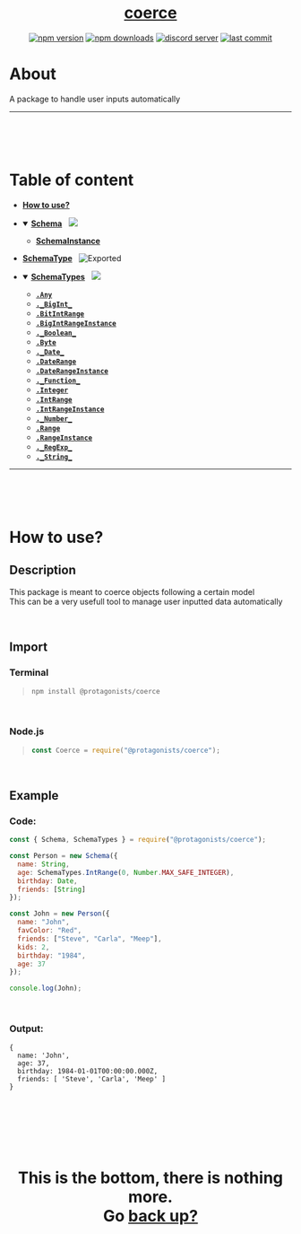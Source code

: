 <div id="top" align="center">

<h1><a href="https://github.com/ThePywon/coerce">coerce</a></h1>
 
[![npm version](https://img.shields.io/npm/v/@protagonists/coerce)](https://npmjs.com/package/@protagonists/coerce)
[![npm downloads](https://img.shields.io/npm/dt/@protagonists/coerce)](https://npmjs.com/package/@protagonists/coerce)
[![discord server](https://img.shields.io/discord/937758194736955443?logo=discord&logoColor=white)](https://discord.gg/cwhj3EgqGP)
[![last commit](https://img.shields.io/github/last-commit/ThePywon/coerce)](https://github.com/ThePywon/coerce)
 
</div>


# About

A package to handle user inputs automatically

---

<br/><br/><br/>



# Table of content

* [**How to use?**](#how-to-use)

* <details open><summary><a href="https://github.com/ThePywon/coerce/blob/main/documentation/Schema.md"><b>Schema</b></a> &nbsp; <img src="https://img.shields.io/badge/-Exported-cyan"/></summary>
  <p>

  * [**SchemaInstance**](https://github.com/ThePywon/coerce/blob/main/documentation/SchemaInstance.md)
    
  </p>
</details>

* [**SchemaType**](https://github.com/ThePywon/coerce/blob/main/documentation/SchemaType.md) &nbsp; ![Exported](https://img.shields.io/badge/-Exported-cyan)

* <details open><summary><a href="https://github.com/ThePywon/coerce/blob/main/documentation/SchemaTypes.md"><b>SchemaTypes</b></a> &nbsp; <img src="https://img.shields.io/badge/-Exported-cyan"/></summary>
  <p>

  * [**`.Any`**](https://github.com/ThePywon/coerce/blob/main/documentation/SchemaTypes/Any.md)
  * [**`._BigInt_`**](https://github.com/ThePywon/coerce/blob/main/documentation/SchemaTypes/BigInt.md)
  * [**`.BitIntRange`**](https://github.com/ThePywon/coerce/blob/main/documentation/SchemaTypes/BigIntRange.md)
  * [**`.BigIntRangeInstance`**](https://github.com/ThePywon/coerce/blob/main/documentation/SchemaTypes/BigIntRangeInstance.md)
  * [**`._Boolean_`**](https://github.com/ThePywon/coerce/blob/main/documentation/SchemaTypes/Boolean.md)
  * [**`.Byte`**](https://github.com/ThePywon/coerce/blob/main/documentation/SchemaTypes/Byte.md)
  * [**`._Date_`**](https://github.com/ThePywon/coerce/blob/main/documentation/SchemaTypes/Date.md)
  * [**`.DateRange`**](https://github.com/ThePywon/coerce/blob/main/documentation/SchemaTypes/DateRange.md)
  * [**`.DateRangeInstance`**](https://github.com/ThePywon/coerce/blob/main/documentation/SchemaTypes/DateRangeInstance.md)
  * [**`._Function_`**](https://github.com/ThePywon/coerce/blob/main/documentation/SchemaTypes/Function.md)
  * [**`.Integer`**](https://github.com/ThePywon/coerce/blob/main/documentation/SchemaTypes/Integer.md)
  * [**`.IntRange`**](https://github.com/ThePywon/coerce/blob/main/documentation/SchemaTypes/IntRange.md)
  * [**`.IntRangeInstance`**](https://github.com/ThePywon/coerce/blob/main/documentation/SchemaTypes/IntRangeInstance.md)
  * [**`._Number_`**](https://github.com/ThePywon/coerce/blob/main/documentation/SchemaTypes/Number.md)
  * [**`.Range`**](https://github.com/ThePywon/coerce/blob/main/documentation/SchemaTypes/Range.md)
  * [**`.RangeInstance`**](https://github.com/ThePywon/coerce/blob/main/documentation/SchemaTypes/RangeInstance.md)
  * [**`._RegExp_`**](https://github.com/ThePywon/coerce/blob/main/documentation/SchemaTypes/RegExp.md)
  * [**`._String_`**](https://github.com/ThePywon/coerce/blob/main/documentation/SchemaTypes/String.md)
    
  </p>
</details>

---

<br/><br/><br/>



# How to use?

## Description

This package is meant to coerce objects following a certain model  
This can be a very usefull tool to manage user inputted data automatically

<br/>

## Import

### Terminal

> ```sh
> npm install @protagonists/coerce
> ```

<br/>

### Node.js

> ```js
> const Coerce = require("@protagonists/coerce");
> ```

<br/>

## Example

### Code:

```js
const { Schema, SchemaTypes } = require("@protagonists/coerce");

const Person = new Schema({
  name: String,
  age: SchemaTypes.IntRange(0, Number.MAX_SAFE_INTEGER),
  birthday: Date,
  friends: [String]
});

const John = new Person({
  name: "John",
  favColor: "Red",
  friends: ["Steve", "Carla", "Meep"],
  kids: 2,
  birthday: "1984",
  age: 37
});

console.log(John);
```

<br/>

### Output:

```
{
  name: 'John',
  age: 37,
  birthday: 1984-01-01T00:00:00.000Z,
  friends: [ 'Steve', 'Carla', 'Meep' ]
}
```

<br/><br/><br/><br/><br/>

<h1 align="center">This is the bottom, there is nothing more.<br/>
Go <a href="#top">back up?</a></h1>
